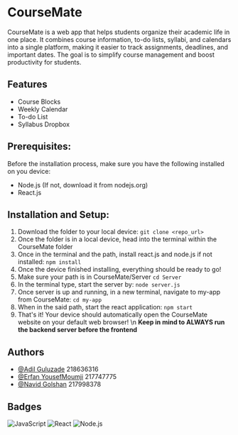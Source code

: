 # CourseMate
CourseMate is a web app that helps students organize their academic life in one place. It combines course information, to-do lists, syllabi, and calendars into a single platform, making it easier to track assignments, deadlines, and important dates. The goal is to simplify course management and boost productivity for students.

## Features
- Course Blocks
- Weekly Calendar
- To-do List
- Syllabus Dropbox

## Prerequisites:
Before the installation process, make sure you have the following installed on you device:
- Node.js (If not, download it from nodejs.org)
- React.js

## Installation and Setup:
1. Download the folder to your local device:
  ``` git clone <repo_url> ```
2. Once the folder is in a local device, head into the terminal within the CourseMate folder
3. Once in the terminal and the path, install react.js and node.js if not installed:
   ``` npm install ```
4. Once the device finished installing, everything should be ready to go!
5. Make sure your path is in CourseMate/Server
   ``` cd Server ```
6. In the terminal type, start the server by:
    ``` node server.js ```
7. Once server is up and running, in a new terminal, navigate to my-app from CourseMate:
    ``` cd my-app ```
8. When in the said path, start the react application:
    ``` npm start ```
9. That's it! Your device should automatically open the CourseMate website on your default web browser!
 \n **Keep in mind to ALWAYS run the backend server before the frontend**

## Authors
- [@Adil Guluzade](https://www.github.com/adilgulu) 218636316
- [@Erfan YousefMoumji](https://www.github.com/ErfanYM) 217747775
- [@Navid Golshan](https://www.github.com/itsnavid06) 217998378

## Badges
![JavaScript](https://img.shields.io/badge/language-JavaScript-yellow)
![React](https://img.shields.io/badge/framework-React-blue)
![Node.js](https://img.shields.io/badge/runtime-Node.js-green)


